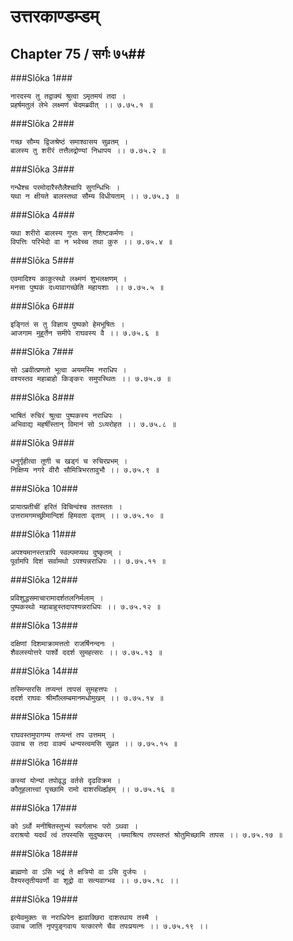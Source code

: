 उत्तरकाण्डम्डम्
===============================


## Chapter 75  / सर्गः ७५##


###Slōka 1###


    नारदस्य तु तद्वाक्यं श्रुत्वा ऽमृतमयं तदा ।
    प्रहर्षमतुलं लेभे लक्ष्मणं चेदमब्रवीत् ।। ७.७५.१ ॥


###Slōka 2###


    गच्छ सौम्य द्विजश्रेष्ठं समाश्वासय सुव्रतम् ।
    बालस्य तु शरीरं तत्तैलद्रोण्यां निधापय ।। ७.७५.२ ॥


###Slōka 3###


    गन्धैश्च परमोदारैस्तैलैश्चापि सुगन्धिभिः ।
    यथा न क्षीयते बालस्तथा सौम्य विधीयताम् ।। ७.७५.३ ॥


###Slōka 4###


    यथा शरीरो बालस्य गुप्तः सन् शिष्टकर्मणः ।
    विपत्तिः परिभेदो वा न भवेच्च तथा कुरु ।। ७.७५.४ ॥


###Slōka 5###


    एवमादिश्य काकुत्स्थो लक्ष्मणं शुभलक्षणम् ।
    मनसा पुष्पकं दध्यावागच्छेति महायशाः ।। ७.७५.५ ॥


###Slōka 6###


    इङ्गितं स तु विज्ञाय पुष्पको हेमभूषितः ।
    आजगाम मुहूर्तेन समीपे राघवस्य वै ।। ७.७५.६ ॥


###Slōka 7###


    सो ऽब्रवीत्प्रणतो भूत्वा अयमस्मि नराधिप ।
    वश्यस्तव महाबाहो किङ्करः समुपस्थितः ।। ७.७५.७ ॥


###Slōka 8###


    भाषितं रुचिरं श्रुत्वा पुष्पकस्य नराधिपः ।
    अभिवाद्य महर्षींस्तान् विमानं सो ऽध्यरोहत ।। ७.७५.८ ॥


###Slōka 9###


    धनुर्गृहीत्वा तूणी च खड्गं च रुचिरप्रभम् ।
    निक्षिप्य नगरे वीरौ सौमित्रिभरतावुभौ ।। ७.७५.९ ॥


###Slōka 10###


    प्रायात्प्रतीचीं हरितं विचिन्वंश्च ततस्ततः ।
    उत्तरामगमच्छ्रीमान्दिशं हिमवता वृताम् ।। ७.७५.१० ॥


###Slōka 11###


    अपश्यमानस्तत्रापि स्वल्पमप्यथ दुष्कृतम् ।
    पूर्वामपि दिशं सर्वामथो ऽपश्यन्नराधिपः ।। ७.७५.११ ॥


###Slōka 12###


    प्रविशुद्धसमाचारामादर्शतलनिर्मलाम् ।
    पुष्पकस्थो महाबाहुस्तदापश्यन्नराधिपः ।। ७.७५.१२ ॥


###Slōka 13###


    दक्षिणां दिशमाक्रामत्ततो राजर्षिनन्दनः ।
    शैवलस्योत्तरे पार्श्वे ददर्श सुमहत्सरः ।। ७.७५.१३ ॥


###Slōka 14###


    तस्मिन्सरसि तप्यन्तं तापसं सुमहत्तपः ।
    ददर्श राघवः श्रीमाँल्लम्बमानमधोमुखम् ।। ७.७५.१४ ॥


###Slōka 15###


    राघवस्तमुपागम्य तप्यन्तं तप उत्तमम् ।
    उवाच स तदा वाक्यं धन्यस्त्वमसि सुव्रत ।। ७.७५.१५ ॥


###Slōka 16###


    कस्यां योन्यां तपोवृद्ध वर्तसे दृढविक्रम ।
    कौतूहलात्त्वां पृच्छामि रामो दाशरथिर्ह्यहम् ।। ७.७५.१६ ॥


###Slōka 17###


    को ऽर्थो मनीषितस्तुभ्यं स्वर्गलाभः परो ऽथवा ।
    वराश्रयो यदर्थं त्वं तपस्यसि सुदुष्करम् ।यमाश्रित्य तपस्तप्तं श्रोतुमिच्छामि तापस ।। ७.७५.१७ ॥


###Slōka 18###


    ब्राह्मणो वा ऽसि भद्रं ते क्षत्रियो वा ऽसि दुर्जयः ।
    वैश्यस्तृतीयवर्णो वा शूद्रो वा सत्यवाग्भव ।। ७.७५.१८ ।।


###Slōka 19###


    इत्येवमुक्तः स नराधिपेन ह्यवाक्छिरा दाशरथाय तस्मै ।
    उवाच जातिं नृपपुङ्गवाय यत्कारणे चैव तपःप्रयत्नः ।। ७.७५.१९ ।।


